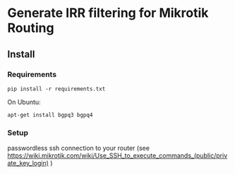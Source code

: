 # Generate IRR filtering for Mikrotik Routing

## Install

### Requirements

`pip install -r requirements.txt`

On Ubuntu:

`apt-get install bgpq3 bgpq4`

### Setup

passwordless ssh connection to your router (see https://wiki.mikrotik.com/wiki/Use_SSH_to_execute_commands_(public/private_key_login) )

